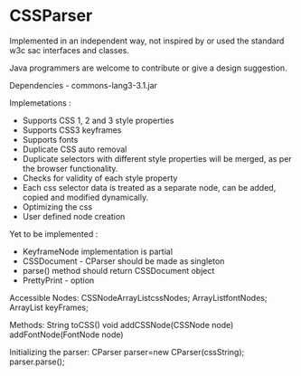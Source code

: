 CSSParser
=========
Implemented in an independent way, not inspired by or used the standard w3c sac interfaces and classes.

Java programmers are welcome to contribute or give a design suggestion.

Dependencies - commons-lang3-3.1.jar

Implemetations : 
 *   Supports CSS 1, 2 and 3 style properties
 *   Supports CSS3 keyframes
 *   Supports fonts
 *   Duplicate CSS auto removal
 *   Duplicate selectors with different style properties will be merged, as per the browser functionality.
 *   Checks for validity of each style property
 *   Each css selector data is treated as a separate node, can be added, copied and modified dynamically.
 *   Optimizing the css 
 *   User defined node creation
 
Yet to be implemented :
 *  KeyframeNode implementation is partial
 *  CSSDocument - CParser should be made as singleton
 *  parse() method should return CSSDocument object
 *  PrettyPrint - option


Accessible Nodes:
CSSNodeArrayList<CSSNode>cssNodes;
ArrayList<FontNode>fontNodes;
ArrayList<KeyframeNode> keyFrames;

Methods:
String toCSS()
void addCSSNode(CSSNode node)
addFontNode(FontNode node)

Initializing the parser:
CParser parser=new CParser(cssString);
				parser.parse();
